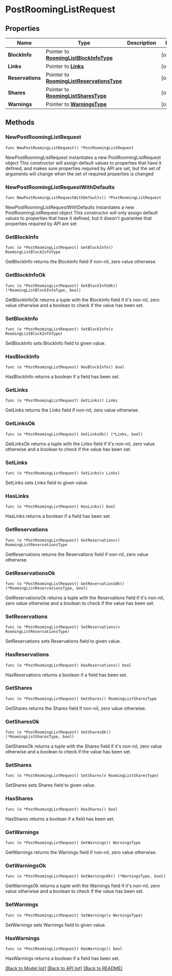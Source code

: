 # PostRoomingListRequest

## Properties

Name | Type | Description | Notes
------------ | ------------- | ------------- | -------------
**BlockInfo** | Pointer to [**RoomingListBlockInfoType**](RoomingListBlockInfoType.md) |  | [optional] 
**Links** | Pointer to [**Links**](Links.md) |  | [optional] 
**Reservations** | Pointer to [**RoomingListReservationsType**](RoomingListReservationsType.md) |  | [optional] 
**Shares** | Pointer to [**RoomingListSharesType**](RoomingListSharesType.md) |  | [optional] 
**Warnings** | Pointer to [**WarningsType**](WarningsType.md) |  | [optional] 

## Methods

### NewPostRoomingListRequest

`func NewPostRoomingListRequest() *PostRoomingListRequest`

NewPostRoomingListRequest instantiates a new PostRoomingListRequest object
This constructor will assign default values to properties that have it defined,
and makes sure properties required by API are set, but the set of arguments
will change when the set of required properties is changed

### NewPostRoomingListRequestWithDefaults

`func NewPostRoomingListRequestWithDefaults() *PostRoomingListRequest`

NewPostRoomingListRequestWithDefaults instantiates a new PostRoomingListRequest object
This constructor will only assign default values to properties that have it defined,
but it doesn't guarantee that properties required by API are set

### GetBlockInfo

`func (o *PostRoomingListRequest) GetBlockInfo() RoomingListBlockInfoType`

GetBlockInfo returns the BlockInfo field if non-nil, zero value otherwise.

### GetBlockInfoOk

`func (o *PostRoomingListRequest) GetBlockInfoOk() (*RoomingListBlockInfoType, bool)`

GetBlockInfoOk returns a tuple with the BlockInfo field if it's non-nil, zero value otherwise
and a boolean to check if the value has been set.

### SetBlockInfo

`func (o *PostRoomingListRequest) SetBlockInfo(v RoomingListBlockInfoType)`

SetBlockInfo sets BlockInfo field to given value.

### HasBlockInfo

`func (o *PostRoomingListRequest) HasBlockInfo() bool`

HasBlockInfo returns a boolean if a field has been set.

### GetLinks

`func (o *PostRoomingListRequest) GetLinks() Links`

GetLinks returns the Links field if non-nil, zero value otherwise.

### GetLinksOk

`func (o *PostRoomingListRequest) GetLinksOk() (*Links, bool)`

GetLinksOk returns a tuple with the Links field if it's non-nil, zero value otherwise
and a boolean to check if the value has been set.

### SetLinks

`func (o *PostRoomingListRequest) SetLinks(v Links)`

SetLinks sets Links field to given value.

### HasLinks

`func (o *PostRoomingListRequest) HasLinks() bool`

HasLinks returns a boolean if a field has been set.

### GetReservations

`func (o *PostRoomingListRequest) GetReservations() RoomingListReservationsType`

GetReservations returns the Reservations field if non-nil, zero value otherwise.

### GetReservationsOk

`func (o *PostRoomingListRequest) GetReservationsOk() (*RoomingListReservationsType, bool)`

GetReservationsOk returns a tuple with the Reservations field if it's non-nil, zero value otherwise
and a boolean to check if the value has been set.

### SetReservations

`func (o *PostRoomingListRequest) SetReservations(v RoomingListReservationsType)`

SetReservations sets Reservations field to given value.

### HasReservations

`func (o *PostRoomingListRequest) HasReservations() bool`

HasReservations returns a boolean if a field has been set.

### GetShares

`func (o *PostRoomingListRequest) GetShares() RoomingListSharesType`

GetShares returns the Shares field if non-nil, zero value otherwise.

### GetSharesOk

`func (o *PostRoomingListRequest) GetSharesOk() (*RoomingListSharesType, bool)`

GetSharesOk returns a tuple with the Shares field if it's non-nil, zero value otherwise
and a boolean to check if the value has been set.

### SetShares

`func (o *PostRoomingListRequest) SetShares(v RoomingListSharesType)`

SetShares sets Shares field to given value.

### HasShares

`func (o *PostRoomingListRequest) HasShares() bool`

HasShares returns a boolean if a field has been set.

### GetWarnings

`func (o *PostRoomingListRequest) GetWarnings() WarningsType`

GetWarnings returns the Warnings field if non-nil, zero value otherwise.

### GetWarningsOk

`func (o *PostRoomingListRequest) GetWarningsOk() (*WarningsType, bool)`

GetWarningsOk returns a tuple with the Warnings field if it's non-nil, zero value otherwise
and a boolean to check if the value has been set.

### SetWarnings

`func (o *PostRoomingListRequest) SetWarnings(v WarningsType)`

SetWarnings sets Warnings field to given value.

### HasWarnings

`func (o *PostRoomingListRequest) HasWarnings() bool`

HasWarnings returns a boolean if a field has been set.


[[Back to Model list]](../README.md#documentation-for-models) [[Back to API list]](../README.md#documentation-for-api-endpoints) [[Back to README]](../README.md)


